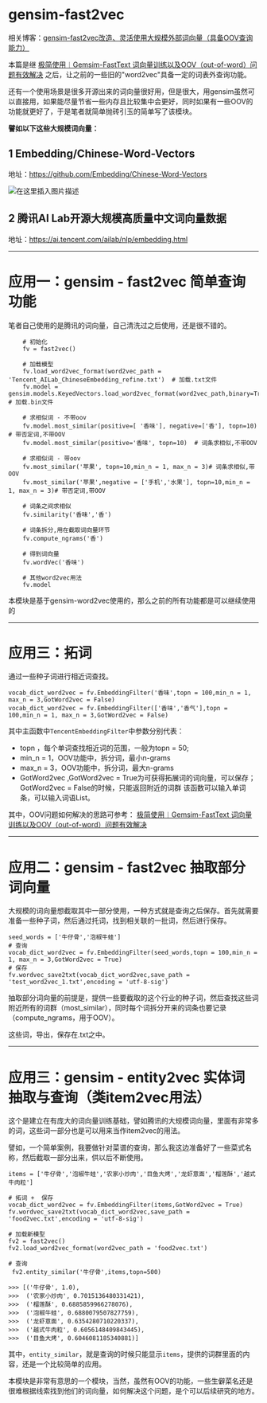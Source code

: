 # gensim-fast2vec


相关博客：[gensim-fast2vec改造、灵活使用大规模外部词向量（具备OOV查询能力）](https://blog.csdn.net/sinat_26917383/article/details/90713664)


本篇是继 [极简使用︱Gemsim-FastText 词向量训练以及OOV（out-of-word）问题有效解决](https://blog.csdn.net/sinat_26917383/article/details/83041424) 之后，让之前的一些旧的"word2vec"具备一定的词表外查询功能。

还有一个使用场景是很多开源出来的词向量很好用，但是很大，用gensim虽然可以直接用，如果能尽量节省一些内存且比较集中会更好，同时如果有一些OOV的功能就更好了，于是笔者就简单抛砖引玉的简单写了该模块。


**譬如以下这些大规模词向量：**

## 1  Embedding/Chinese-Word-Vectors

地址：https://github.com/Embedding/Chinese-Word-Vectors

![在这里插入图片描述](https://img-blog.csdnimg.cn/20181031210647496.?x-oss-process=image/watermark,type_ZmFuZ3poZW5naGVpdGk,shadow_10,text_aHR0cHM6Ly9ibG9nLmNzZG4ubmV0L3NpbmF0XzI2OTE3Mzgz,size_16,color_FFFFFF,t_70)

## 2 腾讯AI Lab开源大规模高质量中文词向量数据
地址：https://ai.tencent.com/ailab/nlp/embedding.html





----------


# 应用一：gensim - fast2vec 简单查询功能


笔者自己使用的是腾讯的词向量，自己清洗过之后使用，还是很不错的。

```
    # 初始化
    fv = fast2vec()
    
    # 加载模型
    fv.load_word2vec_format(word2vec_path = 'Tencent_AILab_ChineseEmbedding_refine.txt')  # 加载.txt文件
    fv.model = gensim.models.KeyedVectors.load_word2vec_format(word2vec_path,binary=True) # 加载.bin文件
    
    # 求相似词 - 不带oov
    fv.model.most_similar(positive=[ '香味'], negative=['香'], topn=10)  # 带否定词,不带OOV
    fv.model.most_similar(positive='香味', topn=10)  # 词条求相似,不带OOV
    
    # 求相似词 - 带oov
    fv.most_similar('苹果', topn=10,min_n = 1, max_n = 3)# 词条求相似,带OOV
    fv.most_similar('苹果',negative = ['手机','水果'], topn=10,min_n = 1, max_n = 3)# 带否定词,带OOV
    
    # 词条之间求相似
    fv.similarity('香味','香')
    
    # 词条拆分,用在截取词向量环节
    fv.compute_ngrams('香')
    
    # 得到词向量
    fv.wordVec('香味')
    
    # 其他word2vec用法
    fv.model
```

本模块是基于gensim-word2vec使用的，那么之前的所有功能都是可以继续使用的


----------

# 应用三：拓词

通过一些种子词进行相近词查找。

```
vocab_dict_word2vec = fv.EmbeddingFilter('香味',topn = 100,min_n = 1, max_n = 3,GotWord2vec = False)
vocab_dict_word2vec = fv.EmbeddingFilter(['香味','香气'],topn = 100,min_n = 1, max_n = 3,GotWord2vec = False)
```

其中主函数中`TencentEmbeddingFilter`中参数分别代表：

 - topn ，每个单词查找相近词的范围，一般为topn = 50;
- min_n = 1，OOV功能中，拆分词，最小n-grams
- max_n = 3，OOV功能中，拆分词，最大n-grams
- GotWord2vec ,GotWord2vec = True为可获得拓展词的词向量，可以保存；GotWord2vec = False的时候，只能返回附近的词群
该函数可以输入单词条，可以输入词语List。


其中，OOV问题如何解决的思路可参考： [极简使用︱Gemsim-FastText 词向量训练以及OOV（out-of-word）问题有效解决](https://blog.csdn.net/sinat_26917383/article/details/83041424) 


----------


# 应用二：gensim - fast2vec 抽取部分词向量

大规模的词向量想截取其中一部分使用，一种方式就是查询之后保存。首先就需要准备一些种子词，然后通过托词，找到相关联的一批词，然后进行保存。

```
seed_words = ['牛仔骨','泡椒牛蛙']
# 查询
vocab_dict_word2vec = fv.EmbeddingFilter(seed_words,topn = 100,min_n = 1, max_n = 3,GotWord2vec = True)
# 保存
fv.wordvec_save2txt(vocab_dict_word2vec,save_path = 'test_word2vec_1.txt',encoding = 'utf-8-sig')  
```


抽取部分词向量的前提是，提供一些要截取的这个行业的种子词，然后查找这些词附近所有的词群（most_similar），同时每个词拆分开来的词条也要记录（compute_ngrams，用于OOV）。

这些词，导出，保存在.txt之中。


----------


# 应用三：gensim - entity2vec 实体词抽取与查询（类item2vec用法）

这个是建立在有庞大的词向量训练基础，譬如腾讯的大规模词向量，里面有非常多的词，这些词一部分也是可以用来当作item2vec的用法。

譬如，一个简单案例，我要做针对菜谱的查询，那么我这边准备好了一些菜式名称，然后截取一部分出来，供以后不断使用。

```
items = ['牛仔骨','泡椒牛蛙','农家小炒肉','目鱼大烤','龙虾意面','榴莲酥','越式牛肉粒']

# 拓词 +  保存
vocab_dict_word2vec = fv.EmbeddingFilter(items,GotWord2vec = True)
fv.wordvec_save2txt(vocab_dict_word2vec,save_path = 'food2vec.txt',encoding = 'utf-8-sig')

# 加载新模型
fv2 = fast2vec()
fv2.load_word2vec_format(word2vec_path = 'food2vec.txt')

# 查询
 fv2.entity_similar('牛仔骨',items,topn=500)

>>> [('牛仔骨', 1.0),
>>>  ('农家小炒肉', 0.7015136480331421),
>>>  ('榴莲酥', 0.6885859966278076),
>>>  ('泡椒牛蛙', 0.6880079507827759),
>>>  ('龙虾意面', 0.6354280710220337),
>>>  ('越式牛肉粒', 0.6056148409843445),
>>>  ('目鱼大烤', 0.6046081185340881)]

```

其中，`entity_similar`，就是查询的时候只能显示`items`，提供的词群里面的内容，还是一个比较简单的应用。

本模块是非常有意思的一个模块，当然，虽然有OOV的功能，一些生僻菜名还是很难根据线索找到他们的词向量，如何解决这个问题，是个可以后续研究的地方。


